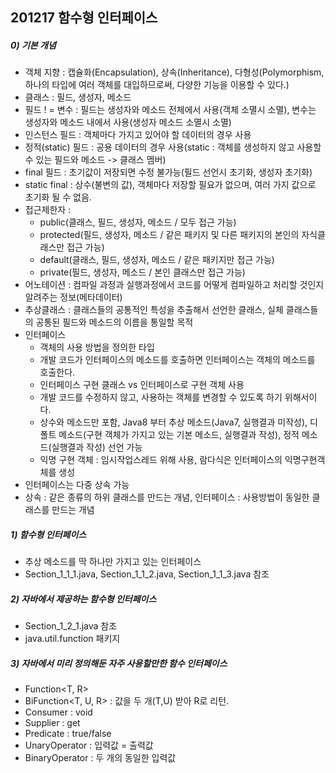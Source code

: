 ## 201217 함수형 인터페이스

##### 0) 기본 개념
* 객체 지향 : 캡슐화(Encapsulation), 상속(Inheritance), 다형성(Polymorphism, 하나의 타입에 여러 객체를 대입하므로써, 다양한 기능을 이용할 수 있다.)
* 클래스 : 필드, 생성자, 메소드
* 필드 ! = 변수 : 필드는 생성자와 메소드 전체에서 사용(객체 소멸시 소멸), 변수는 생성자와 메소드 내에서 사용(생성자 메소드 소멸시 소멸)
* 인스턴스 필드 : 객체마다 가지고 있어야 할 데이터의 경우 사용
* 정적(static) 필드 :  공용 데이터의 경우 사용(static : 객체를 생성하지 않고 사용할 수 있는 필드와 메소드 -> 클래스 멤버)
* final 필드 :  초기값이 저장되면 수정 불가능(필드 선언시 초기화, 생성자 초기화)
* static final : 상수(불변의 값), 객체마다 저장할 필요가 없으며, 여러 가지 값으로 초기화 될 수 없음.
* 접근제한자 : 
  - public(클래스, 필드, 생성자, 메소드 / 모두 접근 가능) 
  - protected(필드, 생성자, 메소드 / 같은 패키지 및 다른 패키지의 본인의 자식클래스만 접근 가능)
  - default(클래스, 필드, 생성자, 메소드 / 같은 패키지만 접근 가능)  
  - private(필드, 생성자, 메소드 / 본인 클래스만 접근 가능)
* 어노테이션 : 컴파일 과정과 실행과정에서 코드를 어떻게 컴파일하고 처리할 것인지 알려주는 정보(메타데이터)
* 추상클래스 : 클래스들의 공통적인 특성을 추출해서 선언한 클래스, 실체 클래스들의 공통된 필드와 메소드의 이름을 통일할 목적
* 인터페이스 
  - 객체의 사용 방법을 정의한 타입
  - 개발 코드가 인터페이스의 메소드를 호출하면 인터페이스는 객체의 메소드를 호출한다.
  - 인터페이스 구현 클래스 vs 인터페이스로 구현 객체 사용
  - 개발 코드를 수정하지 않고, 사용하는 객체를 변경할 수 있도록 하기 위해서이다.
  - 상수와 메소드만 포함, Java8 부터 추상 메소드(Java7, 실행결과 미작성), 디폴트 메소드(구현 객체가 가지고 있는 기본 메소드, 실행결과 작성), 정적 메소드(실행결과 작성) 선언 가능
  - 익명 구현 객체 : 임시작업스레드 위해 사용, 람다식은 인터페이스의 익명구현객체를 생성
* 인터페이스는 다중 상속 가능
* 상속 : 같은 종류의 하위 클래스를 만드는 개념, 인터페이스 : 사용방법이 동일한 클래스를 만드는 개념


##### 1) 함수형 인터페이스
* 추상 메소드를 딱 하나만 가지고 있는 인터페이스 
* Section_1_1_1.java, Section_1_1_2.java, Section_1_1_3.java 참조

##### 2) 자바에서 제공하는 함수형 인터페이스 
* Section_1_2_1.java 참조
* java.util.function 패키지
##### 3) 자바에서 미리 정의해둔 자주 사용할만한 함수 인터페이스
* Function<T, R>
* BiFunction<T, U, R> : 값을 두 개(T,U) 받아 R로 리턴.
* Consumer<T> : void
* Supplier<T> : get
* Predicate<T> : true/false
* UnaryOperator<T> : 입력값 = 출력값
* BinaryOperator<T> : 두 개의 동일한 입력값
